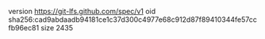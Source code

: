 version https://git-lfs.github.com/spec/v1
oid sha256:cad9abdaadb94181ce1c37d300c4977e68c912d87f89410344fe57ccfb96ec81
size 2435
